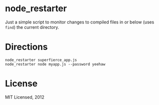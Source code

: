 # node_restarter

Just a simple script to monitor changes to compiled files in or below (uses `find`) the current directory.

# Directions

    node_restarter superfierce_app.js
    node_restarter node myapp.js --password yeehaw

# License

MIT Licensed, 2012
